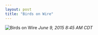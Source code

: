 ```yaml
---
layout: post
title: "Birds on Wire"
---
```


![Birds on Wire](IMG_2864.jpg)
_June 9, 2015 8:45 AM CDT_